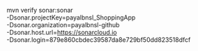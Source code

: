 mvn verify sonar:sonar \
  -Dsonar.projectKey=payalbnsl_ShoppingApp \
  -Dsonar.organization=payalbnsl-github \
  -Dsonar.host.url=https://sonarcloud.io \
  -Dsonar.login=879e860cbdec39587da8e729bf50dd823518dfcf 